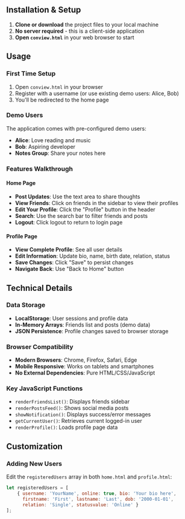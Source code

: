 
## Installation & Setup

1. **Clone or download** the project files to your local machine
2. **No server required** - this is a client-side application
3. **Open `conview.html`** in your web browser to start

## Usage

### First Time Setup
1. Open `conview.html` in your browser
2. Register with a username (or use existing demo users: Alice, Bob)
3. You'll be redirected to the home page

### Demo Users
The application comes with pre-configured demo users:
- **Alice**: Love reading and music
- **Bob**: Aspiring developer  
- **Notes Group**: Share your notes here

### Features Walkthrough

#### Home Page
- **Post Updates**: Use the text area to share thoughts
- **View Friends**: Click on friends in the sidebar to view their profiles
- **Edit Your Profile**: Click the "Profile" button in the header
- **Search**: Use the search bar to filter friends and posts
- **Logout**: Click logout to return to login page

#### Profile Page
- **View Complete Profile**: See all user details
- **Edit Information**: Update bio, name, birth date, relation, status
- **Save Changes**: Click "Save" to persist changes
- **Navigate Back**: Use "Back to Home" button

## Technical Details

### Data Storage
- **LocalStorage**: User sessions and profile data
- **In-Memory Arrays**: Friends list and posts (demo data)
- **JSON Persistence**: Profile changes saved to browser storage

### Browser Compatibility
- **Modern Browsers**: Chrome, Firefox, Safari, Edge
- **Mobile Responsive**: Works on tablets and smartphones
- **No External Dependencies**: Pure HTML/CSS/JavaScript

### Key JavaScript Functions
- `renderFriendsList()`: Displays friends sidebar
- `renderPostsFeed()`: Shows social media posts
- `showNotification()`: Displays success/error messages
- `getCurrentUser()`: Retrieves current logged-in user
- `renderProfile()`: Loads profile page data

## Customization

### Adding New Users
Edit the `registeredUsers` array in both `home.html` and `profile.html`:

```javascript
let registeredUsers = [
    { username: 'YourName', online: true, bio: 'Your bio here', 
      firstname: 'First', lastname: 'Last', dob: '2000-01-01', 
      relation: 'Single', statusvalue: 'Online' }
];
